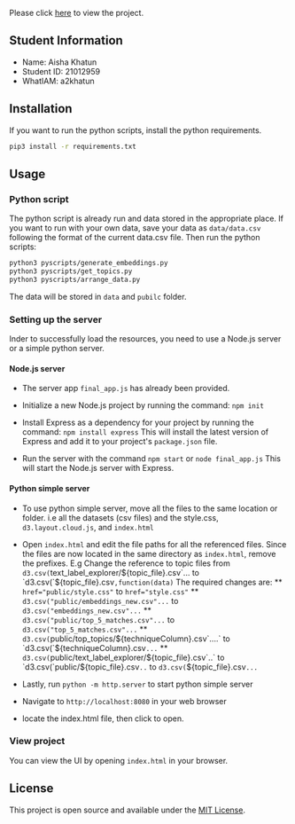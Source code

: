 Please click [here](https://tanny411.github.io/Text-Label-Explorer/) to view the project.

## Student Information
- Name: Aisha Khatun
- Student ID: 21012959
- WhatIAM: a2khatun

## Installation

If you want to run the python scripts, install the python requirements.
```bash
pip3 install -r requirements.txt
```

## Usage

### Python script
The python script is already run and data stored in the appropriate place. If you want to run with your own data, save your data as `data/data.csv` following the format of the current data.csv file. Then run the python scripts:

```bash
python3 pyscripts/generate_embeddings.py
python3 pyscripts/get_topics.py
python3 pyscripts/arrange_data.py
```
The data will be stored in `data` and `pubilc` folder.

### Setting up the server
Inder to successfully load the resources, you need to use a Node.js server or a simple python server.

#### Node.js server
* The server app `final_app.js` has already been provided.
* Initialize a new Node.js project by running the command:
    `npm init`  
* Install Express as a dependency for your project by running the command:
      `npm install express`
  This will install the latest version of Express and add it to your project's `package.json` file.

* Run the server with the command `npm start`  or `node final_app.js`
This will start the Node.js server with Express.

#### Python simple server
* To use python simple server, move all the files to the same location or folder. i.e all the datasets (csv files) and the style.css, `d3.layout.cloud.js`, and `index.html`
* Open `index.html` and edit the file paths for all the referenced files. Since the files are now located in the same directory as `index.html`, remove the prefixes. E.g
Change the reference to topic files from `d3.csv(`text_label_explorer/${topic_file}.csv`... to `d3.csv(`${topic_file}.csv`,function(data)`
The required changes are:
** `href="public/style.css"` to `href="style.css"`
** `d3.csv("public/embeddings_new.csv"...`   to `d3.csv("embeddings_new.csv"...`
** `d3.csv("public/top_5_matches.csv"...`    to `d3.csv("top_5_matches.csv"...`
** `d3.csv(`public/top_topics/${techniqueColumn}.csv`....` to `d3.csv(`${techniqueColumn}.csv`...`
** `d3.csv(`public/text_label_explorer/${topic_file}.csv`..` to `d3.csv(`public/${topic_file}.csv`..` to `d3.csv(`${topic_file}.csv`...`

* Lastly, run `python -m http.server` to start python simple server
* Navigate to `http://localhost:8080` in your web browser
* locate the index.html file, then click to open.




### View project

You can view the UI by opening `index.html` in your browser.

## License

This project is open source and available under the [MIT License](LICENSE).
